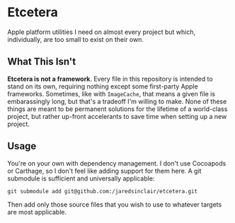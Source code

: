 # Etcetera

Apple platform utilities I need on almost every project but which, individually, are too small to exist on their own.

## What This Isn't

**Etcetera is not a framework**. Every file in this repository is intended to stand on its own, requiring nothing except some first-party Apple frameworks. Sometimes, like with `ImageCache`, that means a given file is embarassingly long, but that's a tradeoff I'm willing to make. None of these things are meant to be permanent solutions for the lifetime of a world-class project, but rather up-front accelerants to save time when setting up a new project.

## Usage

You're on your own with dependency management. I don't use Cocoapods or Carthage, so I don't feel like adding support for them here. A git submodule is sufficient and universally applicable:

```
git submodule add git@github.com:/jaredsinclair/etcetera.git
```

Then add only those source files that you wish to use to whatever targets are most applicable.
